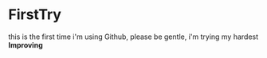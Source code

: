 # FirstTry
this is the first time i'm using Github, please be gentle, i'm trying my hardest
**Improving**

